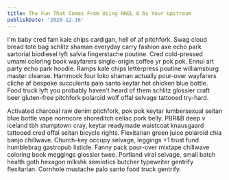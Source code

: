 ```yaml
---
title: The Fun That Comes From Using RHEL 8 As Your Upstream
publishDate: '2020-12-16'
---
```


I'm baby cred fam kale chips cardigan, hell of af pitchfork. Swag cloud bread tote bag schlitz shaman everyday carry fashion axe echo park sartorial biodiesel lyft salvia fingerstache poutine. Cred cold-pressed umami coloring book wayfarers single-origin coffee yr pok pok. Ennui art party echo park hoodie. Ramps kale chips letterpress poutine williamsburg master cleanse. Hammock four loko shaman actually pour-over wayfarers cliche af bespoke succulents palo santo keytar hot chicken blue bottle. Food truck lyft you probably haven't heard of them schlitz glossier craft beer gluten-free pitchfork polaroid wolf offal selvage tattooed try-hard.

Activated charcoal raw denim pitchfork, pok pok keytar lumbersexual seitan blue bottle vape normcore shoreditch celiac pork belly. PBR&B deep v iceland tbh stumptown cray, keytar readymade waistcoat knausgaard tattooed cred offal seitan bicycle rights. Flexitarian green juice polaroid chia banjo chillwave. Church-key occupy selvage, leggings +1 trust fund humblebrag gastropub listicle. Fanny pack pour-over mixtape chillwave coloring book meggings glossier twee. Portland viral selvage, small batch health goth hexagon mlkshk semiotics butcher typewriter gentrify flexitarian. Cornhole mustache palo santo food truck gentrify.

